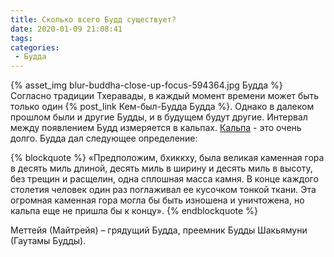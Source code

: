 ```yaml
---
title: Сколько всего Будд существует?
date: 2020-01-09 21:08:41
tags:
categories:
 - Будда
---
```

{% asset_img blur-buddha-close-up-focus-594364.jpg Будда %} 
Согласно традиции Тхеравады, в каждый момент времени может быть только один {% post_link Кем-был-Будда Будда %}. <!--more--> Однако в далеком прошлом были и другие Будды, и в будущем будут другие. Интервал между появлением Будд измеряется в кальпах.  [Кальпа](https://ru.wikipedia.org/wiki/%D0%9A%D0%B0%D0%BB%D1%8C%D0%BF%D0%B0 "Кальпа") - это очень долго. Будда дал следующее определение:

{% blockquote %}
«Предположим, бхиккху, была великая каменная гора в десять миль длиной, десять миль в ширину и десять миль в высоту, без трещин и расщелин, одна сплошная масса камня. В конце каждого столетия человек один раз поглаживал ее кусочком тонкой ткани. Эта огромная каменная гора могла бы быть изношена и уничтожена, но кальпа еще не пришла бы к концу».
{% endblockquote %}

Меттейя (Майтрейя) – грядущий Будда, преемник Будды Шакьямуни (Гаутамы Будды).


